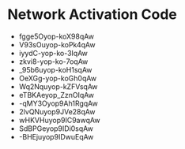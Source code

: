 # Network Activation Code
* fgge5Oyop-koX98qAw
* V93sOuyop-koPk4qAw
* iyydC-yop-ko-3IqAw
* zkvi8-yop-ko-7oqAw
* _95b6uyop-koH1sqAw
* OeXGg-yop-koGh0qAw
* Wq2Nquyop-kZFVsqAw
* eTBKAeyop_ZznOIqAw
* -qMY3Oyop9Ah1RgqAw
* 2lvQNuyop9JVe28qAw
* wHKVHuyop9IC9awqAw
* SdBPGeyop9IDi0sqAw
* -BHEjuyop9IDwuEqAw